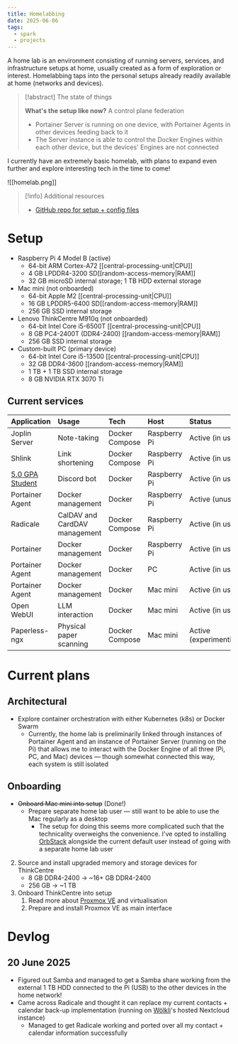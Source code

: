 ```yaml
---
title: Homelabbing
date: 2025-06-06
tags:
  - spark
  - projects
---
```

A home lab is an environment consisting of running servers, services, and infrastructure setups at home, usually created as a form of exploration or interest. Homelabbing taps into the personal setups already readily available at home (networks and devices).

> [!abstract] The state of things
> 
> **What's the setup like now?** A control plane federation
> - Portainer Server is running on one device, with Portainer Agents in other devices feeding back to it
> - The Server instance is able to control the Docker Engines within each other device, but the devices' Engines are not connected

I currently have an extremely basic homelab, with plans to expand even further and explore interesting tech in the time to come!

![[homelab.png]]

> [!info] Additional resources
> 
> - [GitHub repo for setup + config files](https://github.com/arashnrim/homelab)

# Setup

* Raspberry Pi 4 Model B (active)
	* 64-bit ARM Cortex-A72 [[central-processing-unit|CPU]]
	* 4 GB LPDDR4-3200 SD[[random-access-memory|RAM]]
	* 32 GB microSD internal storage; 1 TB HDD external storage
* Mac mini (not onboarded)
	* 64-bit Apple M2 [[central-processing-unit|CPU]]
	* 16 GB LPDDR5-6400 SD[[random-access-memory|RAM]]
	* 256 GB SSD internal storage
* Lenovo ThinkCentre M910q (not onboarded)
	* 64-bit Intel Core i5-6500T [[central-processing-unit|CPU]]
	* 8 GB PC4-2400T (DDR4-2400) [[random-access-memory|RAM]]
	* 256 GB SSD internal storage
* Custom-built PC (primary device)
	* 64-bit Intel Core i5-13500 [[central-processing-unit|CPU]]
	* 32 GB DDR4-3600 [[random-access-memory|RAM]]
	* 1 TB + 1 TB SSD internal storage
	* 8 GB NVIDIA RTX 3070 Ti

## Current services

| Application                                                     | Usage                         | Tech           | Host         | Status                 |
| :-------------------------------------------------------------- | :---------------------------- | :------------- | :----------- | :--------------------- |
| Joplin Server                                                   | Note-taking                   | Docker Compose | Raspberry Pi | Active (in use)        |
| Shlink                                                          | Link shortening               | Docker Compose | Raspberry Pi | Active (in use)        |
| [5.0 GPA Student](https://github.com/arashnrim/5.0-gpa-student) | Discord bot                   | Docker         | Raspberry Pi | Active (in use)        |
| Portainer Agent                                                 | Docker management             | Docker         | Raspberry Pi | Active (unused)        |
| Radicale                                                        | CalDAV and CardDAV management | Docker Compose | Raspberry Pi | Active (in use)        |
| Portainer                                                       | Docker management             | Docker         | Raspberry Pi | Active (in use)        |
| Portainer Agent                                                 | Docker management             | Docker         | PC           | Active (in use)        |
| Portainer Agent                                                 | Docker management             | Docker         | Mac mini     | Active (in use)        |
| Open WebUI                                                      | LLM interaction               | Docker         | Mac mini     | Active (in use)        |
| Paperless-ngx                                                   | Physical paper scanning       | Docker Compose | Mac mini     | Active (experimenting) |

# Current plans

## Architectural

- Explore container orchestration with either Kubernetes (k8s) or Docker Swarm
	- Currently, the home lab is preliminarily linked through instances of Portainer Agent and an instance of Portainer Server (running on the Pi) that allows me to interact with the Docker Engine of all three (Pi, PC, and Mac) devices — though somewhat connected this way, each system is still isolated

## Onboarding

- ~~Onboard Mac mini into setup~~ (Done!)
	- Prepare separate home lab user — still want to be able to use the Mac regularly as a desktop
		- The setup for doing this seems more complicated such that the technicality overweighs the convenience. I've opted to installing [OrbStack](https://orbstack.dev) alongside the current default user instead of going with a separate home lab user
2. Source and install upgraded memory and storage devices for ThinkCentre
	* 8 GB DDR4-2400 → ~16+ GB DDR4-2400
	* 256 GB → ~1 TB
3. Onboard ThinkCentre into setup
	1. Read more about [Proxmox VE](https://proxmox.com/en/products/proxmox-virtual-environment/overview) and virtualisation
	2. Prepare and install Proxmox VE as main interface

# Devlog

## 20 June 2025

- Figured out Samba and managed to get a Samba share working from the external 1 TB HDD connected to the Pi (USB) to the other devices in the home network!
- Came across Radicale and thought it can replace my current contacts + calendar back-up implementation (running on [Wölkli](https://woelkli.com)'s hosted Nextcloud instance)
	- Managed to get Radicale working and ported over all my contact + calendar information successfully

